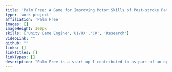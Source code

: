 ```yaml
---
title: 'Palm Free: A Game for Improving Motor Skills of Post-stroke Patients'
type: 'work project'
affiliation: 'Palm Free'
images: []
imageHeight: 300px
skills: ['Unity Game Engine','UI/UX','C#', 'Research']
videoLink: ""
github: ""
links: []
linkTitles: []
linkTypes: []
description: "Palm Free is a start-up I contributed to as part of an open-ended research course. I fixed bugs, created functionalities, as well as created a calendar where users can track their activity."
---
```

